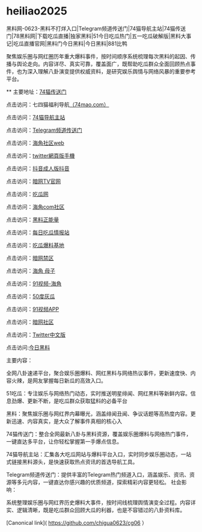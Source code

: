 # heiliao2025
黑料网-0623-黑料不打烊入口|Telegram频道传送门|74猫导航主站|74猫传送门|78黑料网|下载吃瓜直播|独家黑料|51今日吃瓜热门|五一吃瓜破解版|黑料大事记|吃瓜直播官网|黑料门今日黑料|今日黑料|881比鸭

聚焦娱乐圈与网红圈历年重大爆料事件，按时间顺序系统梳理每次黑料的起因、传播与舆论走向。内容详尽、真实可靠，覆盖面广，既帮助吃瓜群众全面回顾热点事件，也为深入理解八卦演变提供权威资料，是研究娱乐舆情与网络风暴的重要参考平台。

** 主要地址：<a href="https://74mao.com/">74猫传送门</a>

点击访问：七四猫福利导航<a href="https://74mao.com/">（74mao.com）</a>

点击访问：<a href="https://74mao.com/">74猫导航主站</a>

点击访问：<a href="https://74mao.com/">Telegram频道传送门</a>

点击访问：<a href="https://hj-1029.pages.dev/">海角社区web</a>

点击访问：<a href="https://tt-01.pages.dev/">twitter網頁版手機</a>

点击访问：<a href="https://dy3-02.pages.dev/">抖音成人版抖音</a>

点击访问：<a href="https://aw7-01.pages.dev/">暗网TV官网</a>

点击访问：<a href="https://hl413.pages.dev/">吃瓜网</a>

点击访问：<a href="https://hj-1027.pages.dev/">海角com社区</a>

点击访问：<a href="https://hl380.pages.dev/">黑料正能量</a>

点击访问：<a href="https://pi02-01.pages.dev/">每日吃瓜情报站</a>

点击访问：<a href="https://pi02-1.pages.dev/">吃瓜爆料基地</a>

点击访问：<a href="https://cg40-9.pages.dev/">暗网禁区</a>

点击访问：<a href="https://hj-1025.pages.dev/">海角 母子</a>

点击访问：<a href="https://hj-1021.pages.dev/">91视频-海角</a>

点击访问：<a href="https://cg147.pages.dev/">50度灰瓜</a>

点击访问：<a href="https://hj-170.pages.dev/">91视频APP</a>

点击访问：<a href="https://aw1-02.pages.dev/">暗网社区</a>

点击访问：<a href="https://cg32-01.pages.dev/">Twitter中文版</a>

点击访问:<a href="https://91chiguazhongxin.pages.dev/">今日黑料</a>

主要内容：

全网八卦速递平台，聚合娱乐圈爆料、网红黑料与网络热议事件，更新速度快、内容火辣，是网友掌握每日新瓜的高效入口。

51吃瓜：专注娱乐与网络热门动态，实时推送明星绯闻、网红黑料等新鲜内容。信息劲爆、更新不断，是吃瓜群众获取猛料的必备平台

黑料：聚焦娱乐圈与网红界内幕曝光，涵盖绯闻丑闻、争议话题等高热度内容。更新迅速、内容真实，是大众了解事件真相的核心入

74猫传送门：整合全网最新八卦与黑料资源，覆盖娱乐圈爆料与网络热门事件，一键直达多平台，让你轻松掌握第一手爆点信息。

74猫导航主站：汇集各大吃瓜网站与爆料平台入口，实时同步娱乐圈动态，一站式链接黑料源头，是快速获取热点资讯的首选导航工具。

Telegram频道传送门：提供丰富的Telegram热门频道入口，涵盖娱乐、资讯、资源等多元内容，一键直达你感兴趣的优质频道，探索精彩内容更轻松。
社会影响：

系统整理娱乐圈与网红界历史爆料大事件，按时间线梳理舆情演变全过程。内容详实、逻辑清晰，既是吃瓜群众回顾大瓜的利器，也是不容错过的八卦资料库。

[Canonical link]( https://github.com/chigua0623/cg06 ）
